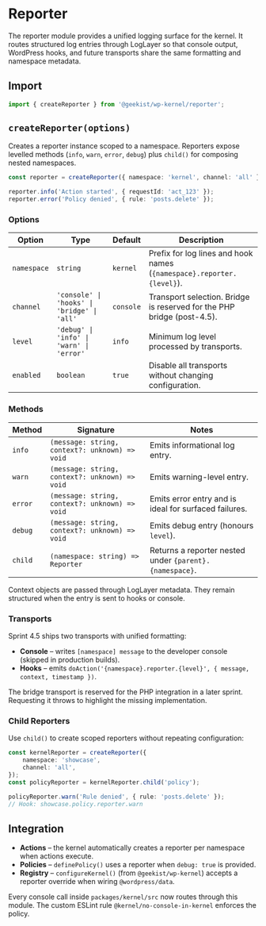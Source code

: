 # Reporter

The reporter module provides a unified logging surface for the kernel. It routes structured log entries through LogLayer so that
console output, WordPress hooks, and future transports share the same formatting and namespace metadata.

## Import

```typescript
import { createReporter } from '@geekist/wp-kernel/reporter';
```

## `createReporter(options)`

Creates a reporter instance scoped to a namespace. Reporters expose levelled methods (`info`, `warn`, `error`, `debug`) plus
`child()` for composing nested namespaces.

```typescript
const reporter = createReporter({ namespace: 'kernel', channel: 'all' });

reporter.info('Action started', { requestId: 'act_123' });
reporter.error('Policy denied', { rule: 'posts.delete' });
```

### Options

| Option      | Type                                        | Default   | Description                                                            |
| ----------- | ------------------------------------------- | --------- | ---------------------------------------------------------------------- |
| `namespace` | `string`                                    | `kernel`  | Prefix for log lines and hook names (`{namespace}.reporter.{level}`).  |
| `channel`   | `'console' \| 'hooks' \| 'bridge' \| 'all'` | `console` | Transport selection. Bridge is reserved for the PHP bridge (post-4.5). |
| `level`     | `'debug' \| 'info' \| 'warn' \| 'error'`    | `info`    | Minimum log level processed by transports.                             |
| `enabled`   | `boolean`                                   | `true`    | Disable all transports without changing configuration.                 |

### Methods

| Method  | Signature                                      | Notes                                                   |
| ------- | ---------------------------------------------- | ------------------------------------------------------- |
| `info`  | `(message: string, context?: unknown) => void` | Emits informational log entry.                          |
| `warn`  | `(message: string, context?: unknown) => void` | Emits warning-level entry.                              |
| `error` | `(message: string, context?: unknown) => void` | Emits error entry and is ideal for surfaced failures.   |
| `debug` | `(message: string, context?: unknown) => void` | Emits debug entry (honours `level`).                    |
| `child` | `(namespace: string) => Reporter`              | Returns a reporter nested under `{parent}.{namespace}`. |

Context objects are passed through LogLayer metadata. They remain structured when the entry is sent to hooks or console.

### Transports

Sprint 4.5 ships two transports with unified formatting:

- **Console** – writes `[namespace] message` to the developer console (skipped in production builds).
- **Hooks** – emits `doAction('{namespace}.reporter.{level}', { message, context, timestamp })`.

The bridge transport is reserved for the PHP integration in a later sprint. Requesting it throws to highlight the missing
implementation.

### Child Reporters

Use `child()` to create scoped reporters without repeating configuration:

```typescript
const kernelReporter = createReporter({
	namespace: 'showcase',
	channel: 'all',
});
const policyReporter = kernelReporter.child('policy');

policyReporter.warn('Rule denied', { rule: 'posts.delete' });
// Hook: showcase.policy.reporter.warn
```

## Integration

- **Actions** – the kernel automatically creates a reporter per namespace when actions execute.
- **Policies** – `definePolicy()` uses a reporter when `debug: true` is provided.
- **Registry** – `configureKernel()` (from `@geekist/wp-kernel`) accepts a reporter override when wiring `@wordpress/data`.

Every console call inside `packages/kernel/src` now routes through this module. The custom ESLint rule
`@kernel/no-console-in-kernel` enforces the policy.
